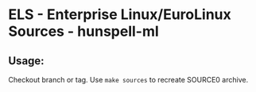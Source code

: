 # ELS - Enterprise Linux/EuroLinux Sources - hunspell-ml
 
## Usage:
  Checkout branch or tag. Use `make sources` to recreate  SOURCE0 archive.
